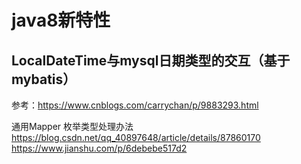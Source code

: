 # java8新特性
## LocalDateTime与mysql日期类型的交互（基于mybatis）
参考：https://www.cnblogs.com/carrychan/p/9883293.html

通用Mapper 枚举类型处理办法
https://blog.csdn.net/qq_40897648/article/details/87860170
https://www.jianshu.com/p/6debebe517d2